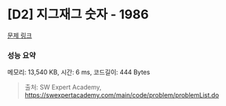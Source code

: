 # [D2] 지그재그 숫자 - 1986 

[문제 링크](https://swexpertacademy.com/main/code/problem/problemDetail.do?contestProbId=AV5PxmBqAe8DFAUq) 

### 성능 요약

메모리: 13,540 KB, 시간: 6 ms, 코드길이: 444 Bytes



> 출처: SW Expert Academy, https://swexpertacademy.com/main/code/problem/problemList.do